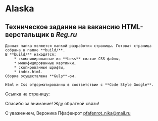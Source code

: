 # Alaska

## Техническое задание на вакансию HTML-верстальщик в ***Reg.ru***

	Данная папка является папкой разработки страницы. Готовая страница собрана в папке **build/**. 
	В **build/** находятся: 
		* скомпилированные из **Less** сжатые CSS-файлы,
		* минифицированные картинки,
		* скопированные шрифты,
		* index.html.
	Сборка осуществлена **Gulp**-ом.

	Html и Css отформатированны в соответствии с **Code Style Google**.


Ссылка на страницу: 


Спасибо за внимание!
Жду обратной связи!

С уважением, Вероника Пфафенрот
pfafenrot_nika@mail.ru